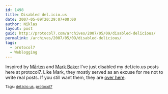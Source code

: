 ```yaml
---
id: 1498
title: Disabled del.icio.us
date: 2007-05-09T20:29:07+00:00
author: Niklas
layout: post
guid: http://protocol7.com/archives/2007/05/09/disabled-delicious/
permalink: /archives/2007/05/09/disabled-delicious/
tags:
  - protocol7
  - Weblogging
---
```

<div class='microid-332361b457fbc03f462f1652698254d421efd21e'>
  <p>
    Inspired by <a href="http://marten.gustafson.pp.se/blog/2007/05/09/no-more-delicious-posts/">M&aring;rten</a> and <a href="http://www.markbaker.ca/blog/2007/03/01/no-more-delicious-links/">Mark Baker</a> I&#8217;ve just disabled my del.icio.us posts here at protocol7. Like Mark, they mostly served as an excuse for me not to write real posts. If you still want them, they are <a href="http://del.icio.us/rss/protocol7">over here</a>.
  </p>
  
  <p>
    <small>Tags: <a rel="tag" href="http://technorati.com/tag/del.icio.us">del.icio.us</a>, <a rel="tag" href="http://technorati.com/tag/protocol7">protocol7</a></small>
  </p>
</div>
